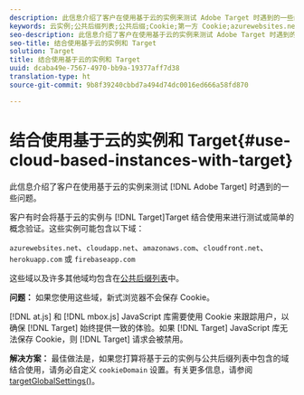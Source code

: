```yaml
---
description: 此信息介绍了客户在使用基于云的实例来测试 Adobe Target 时遇到的一些问题。
keywords: 云实例;公共后缀列表;公共后缀;Cookie;第一方 Cookie;azurewebsites.net;cloudapp.net;amazonaws.com;cloudfront.net;herokuapp.com;firebaseapp.com;targetGlobalSettings;cookieDomain
seo-description: 此信息介绍了客户在使用基于云的实例来测试 Adobe Target 时遇到的一些问题。
seo-title: 结合使用基于云的实例和 Target
solution: Target
title: 结合使用基于云的实例和 Target
uuid: dcaba49e-7567-4970-bb9a-19377aff7d38
translation-type: ht
source-git-commit: 9b8f39240cbbd7a494d74dc0016ed666a58fd870

---
```



# 结合使用基于云的实例和 Target{#use-cloud-based-instances-with-target}

此信息介绍了客户在使用基于云的实例来测试 [!DNL Adobe Target] 时遇到的一些问题。

 客户有时会将基于云的实例与 [!DNL Target]Target 结合使用来进行测试或简单的概念验证。这些实例可能包含以下域：

`azurewebsites.net`、`cloudapp.net`、`amazonaws.com`、`cloudfront.net`、`herokuapp.com` 或 `firebaseapp.com`

这些域以及许多其他域均包含在[公共后缀列表](https://publicsuffix.org/list/public_suffix_list.dat)中。

**问题：** 如果您使用这些域，新式浏览器不会保存 Cookie。

[!DNL at.js] 和 [!DNL mbox.js] JavaScript 库需要使用 Cookie 来跟踪用户，以确保 [!DNL Target] 始终提供一致的体验。如果 [!DNL Target] JavaScript 库无法保存 Cookie，则 [!DNL Target] 请求会被禁用。

**解决方案：** 最佳做法是，如果您打算将基于云的实例与公共后缀列表中包含的域结合使用，请务必自定义 `cookieDomain` 设置。有关更多信息，请参阅 [targetGlobalSettings()](/help/c-implementing-target/c-implementing-target-for-client-side-web/targetgobalsettings.md)。
